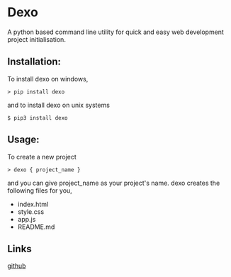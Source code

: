 
# Dexo

A python based command line utility for quick and easy
web development project initialisation.

## Installation:
To install dexo on windows,

```
> pip install dexo
```

and to install dexo on unix systems

```
$ pip3 install dexo
```

## Usage:
To create a new project
```
> dexo { project_name }
```
and you can give project_name as your project's name.
dexo creates the following files for you,

- index.html
- style.css
- app.js
- README.md

## Links

[github](https://github.com/kavinbharathii/webdev)
